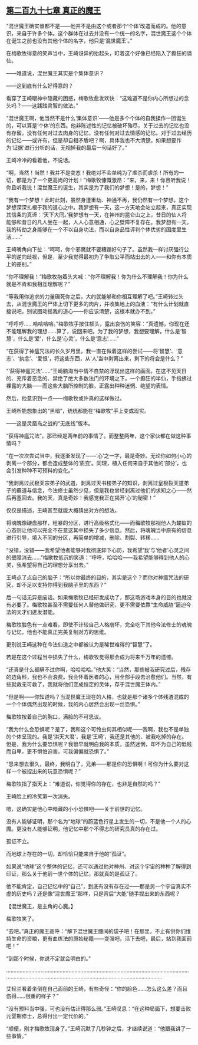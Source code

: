 ## [第二百九十七章 真正的魔王](https://www.xxbiquge.com/11_11207/9184627.html)


  “混世魔王确实谁都不是——他并不是由这个或者那个‘个体’改造而成的。他的意识，来自于许多个体。这个群体在过去并没有一个统一的名字，混世魔王这个个体在诞生之前也没有其他个体的名字，他只是‘混世魔王’。”

  在梅歌牧得意的笑声当中，王崎讶异的抬起头，盯着这个好像已经陷入了癫狂的谪仙。

  ——难道说，混世魔王其实是个集体意识？

  ——这到底有什么好得意的？

  看穿了王崎眼神中隐藏的困惑，梅歌牧愈发欢快：“这难道不是你内心所想过的念头吗？——这践踏灵智的做法。”

  “混世魔王啊，他当然不是什么‘集体意识’——他是多个个体的自我揉作一团诞生的，可以算是‘个体’的东西。他非陈述性的记忆被破坏殆尽，关于过去的记忆也没有存留，没有任何对过去肉身的记忆，没有任何对过去情感的记忆。对于过去经历的记忆——或许有，但是却自相矛盾吧？啊，具体我也不大清楚。如果想要作为‘证据’进行分析的话，无视掉我的最后一句话好了。”

  王崎冷冷的看着他，不说话。

  “啊，当然！当然！我并不是变态！我绝对不会单纯为了虐杀而虐杀！所有的一切，都是为了一个更高尚的计划！”梅歌牧慷慨激昂：“来，来，来！你且听我说！你且听我说！混世魔王的诞生，其实是为了我们的梦想！是的，梦想！”

  “我有一个梦想！此时此刻，虽然身遭重劫、神通不再，我仍然有一个梦想，这个梦想深深扎根于我的道心之中。我梦想有一天，这一方天地会站立起来，真正实现其信条的真谛：‘天下大同。’我梦想有一天，在神州的昆仑山之上，昔日的仙人将能够和昔日的凡人坐在一起，人人心意相通，心之壁障不复存在。我梦想有一天，我的转劫之身能够在一个不以自身功法，而以自身品性评判个体优劣的国度里生活……”

  王崎嘴角向下扯：“呵呵，你个邪魔就不要糟蹋好句子了。虽然我一样讨厌强行公平的逆向歧视，但是，至少我觉得最初为了争取公平而站出去的人——和你有本质上的差别。”

  “你不理解我！”梅歌牧抱着头大喊：“你不理解我！你为什么不理解我！你为什么就是不肯和我相互理解呢？”

  “等我用你追求的力量碾死你之后，大约就能够和你相互理解了吧。”王崎转过头去，从混世魔王的尸体上切下更多的肉片，并收集地上的血液：“有什么计划就直接说吧，别试图动摇我的道心——你应该清楚，这根本就办不到。”

  “呼呼呼……哈哈哈哈。”梅歌牧手按住额头，露出哀伤的笑容：“真遗憾，你现在还不能理解我的理想……算了，说回来吧。为了我的梦想，我想要理解，什么是‘智慧’，什么是‘爱’，什么是‘心灵’，什么是‘意志’……”

  “在获得了神瘟咒法的长久岁月里，我一直在做着这样的尝试——将‘智慧’、‘意志’、‘执念’、‘爱恨’，将这些东西，从‘人’当中剥离出来，剩下的将会是什么？”

  “‘获得神瘟咒法’……”王崎脑海当中情不自禁的浮现出这样的画面。在这不见天日的、充斥着恶念的、禁绝了绝大多数法门的环境之下，一个癫狂的半仙，手指拂过裸露的大脑——而这些大脑所控制的脸，正露出种种迷惘、绝望的表情。

  然后，他意识到一点——梅歌牧或许真的这样做过。

  王崎所能想象出的“黑暗”，统统都能在“梅歌牧”手上变成现实。

  ——这是灵凰岛之战的“无底线”版本。

  “获得神瘟咒法”，那已经是两年前的事情了。而整整两年，这个家伙都在做这种事情吗？

  “在一次次尝试当中，我逐渐发现了——‘心’之一字，最是奇妙。无论你如何小心的剥离一个部分，都会造成整体的‘质变’。同理，植入任何来自于其他的‘部分’，也会引发种种不可预料的变化。”

  “我剥离过武极天宗弟子的武道，剥离过天书楼弟子的知识，剥离过皇极裂天道弟子的霸道与信念，今法修士虽然少见，但是我也曾经剥离过他们的求知之心——然后再塞回去。我的天，真是奇妙！我感觉我正在揭开‘心’的秘密！”

  仅仅是描述，王崎甚至就能大概猜出对方的想法。

  将魂魄像硬盘那样，粗暴的分区，进行高级格式化——而梅歌牧那视他人为蝼蚁的心态则让他可以完全不在意这其中损失了多少信息。然后，将魂魄当中原有的信息进行引导，填入不同的分区，再简单的增减，删除、割裂、转移……

  “没错，没错——我希望他者能够对我彻底卸下心防，我希望‘我’与‘他者’心灵之间的壁障消去……”梅歌牧低沉的笑道：“呼呼，哈哈哈——我希望能够得到他人的心灵，我希望将自己的理想分享出去。”

  王崎点了点自己的脑子：“所以你最终的目的，其实是这个？而你对神瘟咒法的研究，却不足以支持你得到我脑子里的东西？”

  后一句话无异是废话。如果梅歌牧已经研发成功了，那这场游戏本身的目的也就没有必要了。梅歌牧甚至不需要任何人替他做研究，更不需要依靠“生命威胁”逼迫今法的天才们迸发潜能。

  梅歌牧脸色有一点难看。即使不计较自己人格崩坏，完全吃下其他今法修士的魂魄与记忆，他也不能真正完美复制对方的思维。

  更别说王崎这种在今法仙道之中都被认为是稀世难得的“智慧”了。

  若是在这个过程当中损失了什么，梅歌牧觉得那会成为将来千万年的遗憾。

  “还真是什么都瞒不过你啊，哈哈哈哈。”他大笑：“当然，那些被我研究过后，残存的边角料，我也不会浪费。我会怀着医者的心，用全部手段去治愈他们。当然，有些就救无可救了，我就将他们变成恒定的灵体，存于混世魔王体内。”

  “但是啊——你知道吗？当混世魔王现在的人格，也就是那个诸多个体残渣混成的一个个体偶然出现的时候，我的内心居然会出现一丝恐惧。”

  梅歌牧按着自己的胸口，满脸的不可思议。

  “我为什么会恐惧呢？是了，我和这个可怜虫何其相似呢——我啊，我也不是单独的个体呈现的。我是‘洪天大君’，我是‘王崎’，我还是其他的、被我吃掉的存在。但是，我为什么要恐惧呢？我很早就明白我的本质，虽然迷惘，却不为自己的低贱而自卑，更不惧怕迫害。可我偏偏就恐惧了。”

  “思来想去很久，最终，我明白了，兄弟——那是你的恐惧啊！可你为什么要对这样一个被捏出来的玩意恐惧呢？”

  梅歌牧指了指天上：“难道说，你觉得你的存在，也非是自然的吗？”

  王崎脸上的冷笑第一次消失。

  嗯，这确实是他心中暗藏的小小恐惧吧——关于前世的记忆。

  没有人能够证明，那个名为“地球”的蔚蓝色行星上发生的一切，不是他一个人的心魔。更没有人能够证明，他记忆中那个不得志的研究员真的存在过。

  孤证不立。

  而地球上存在的一切，却恰恰只能来自于他的“孤证”。

  如果说“地球”这个整体的记忆，还可以通过他对神州、对这个宇宙的种种了解得到印证，那么关于他前一世个体的记忆，那就真的是孤证了。

  他不能肯定，自己记忆中的“自己”，到底有没有存在过——那是另一个宇宙真实不虚的历史吗？还是像“混世魔王”那样，只是背后“大能”随手捏出来的东西呢？

  【混世魔王，是主角的心魔。】

  梅歌牧笑了。

  “去吧。”真正的魔王高呼：“解下混世魔王腰间的袋子吧！在那里，不止有供你们维持生命的资粮，更有血炼法的原始秘籍——变强吧，活下去吧，最后，站到我面前吧！”

  “到那个时候，你说不定就会明白的。”

  …………………………………………………………………………………………………………………………………………………………………………………………………………

  艾轻兰看着坐倒在自己面前的王崎，有些奇怪：“你的脸色……怎么这么差？而且伤得……很重的样子？”

  “没有预料当中强，可也没有估计得那么弱。”王崎叹息：“在这种局面下，想要击败元婴期修士，总得付出一定代价的。”

  “顺便，刚才梅歌牧现身了。”王崎沉默了几秒钟之后，才继续说道：“他跟我讲了一些事情。”
